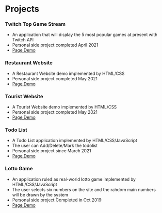 Projects
=============

### Twitch Top Game Stream
- An application that will display the 5 most popular games at present with Twitch API
- Personal side project completed April 2021
- [Page Demo](https://tingkao.github.io/projects/TwitchGameAPI/index.html)

### Restaurant Website
- A Restaurant Website demo implemented by HTML/CSS
- Personal side project completed May 2021
- [Page Demo](https://tingkao.github.io/projects/Restaurant_Web/restaurant.html)

### Tourist Website
- A Tourist Website demo implemented by HTML/CSS
- Personal side project completed May 2021
- [Page Demo](https://tingkao.github.io/projects/Tourist_Web/tourist_web_demo.html)

### Todo List
- A Todo List application implemented by HTML/CSS/JavaScript
- The user can Add/Delete/Mark the todolist
- Personal side project since March 2021
- [Page Demo](https://tingkao.github.io/projects/TodoList/todo_list.html)

### Lotto Game
- An application ruled as real-world lotto game implemented by HTML/CSS/JavaScript
- The user selects six numbers on the site and the rahdom main numbers will be drawn by the system 
- Personal side project Completed in Oct 2019
- [Page Demo](https://tingkao.github.io/projects/Lotto_Game/lotto_selector.html)
